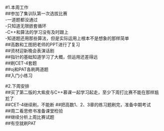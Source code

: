 #1.本周工作  
 ##参加了集训队第一次选拔比赛  
   -一道题都没通过  
   -只知道无限嵌套循环  
   -C++和算法的学习没有及时跟上  
   -知道题还用那些算法，但是实际运用上根本不是想象的那样简单  
   ##高数和工图把老师的PPT进行了复习  
   ##资材迎新晚会表演话剧  
   ##指针的基础知道学习了大概，但运用还差得远  
   ##刷CET-4套题  
   ##oj和PAT各刷两道题  
   ##入门小练习  


#2.下周安排  
##买了第二版的大紫皮与C++慕课一起学习起走，至少下周打比赛不能在那样尴尬了  
##CET-4继续刷，不能断
##把高数1、2、3章的练习题刷完，准备中期考试  
##周二看思修书准备课堂检验  
##继续分析上周比赛试题  
##有空就刷PAT
